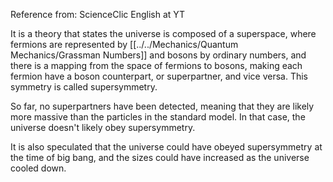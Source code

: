 Reference from: ScienceClic English at YT

It is a theory that states the universe is composed of a superspace, where fermions are represented by [[../../Mechanics/Quantum Mechanics/Grassman Numbers]] and bosons by ordinary numbers, and there is a mapping from the space of fermions to bosons, making each fermion have a boson counterpart, or superpartner, and vice versa. This symmetry is called supersymmetry.

So far, no superpartners have been detected, meaning that they are likely more massive than the particles in the standard model. In that case, the universe doesn't likely obey supersymmetry.

It is also speculated that the universe could have obeyed supersymmetry at the time of big bang, and the sizes could have increased as the universe cooled down.